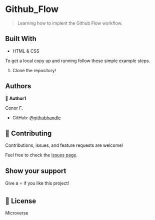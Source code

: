 # Github_Flow
> Learning how to implent the Github Flow workflow.


## Built With

- HTML & CSS




To get a local copy up and running follow these simple example steps.

1. Clone the repository!



## Authors

👤 **Author1**

Conor F.

- GitHub: [@githubhandle](https://github.com/Amtresu)


## 🤝 Contributing

Contributions, issues, and feature requests are welcome!

Feel free to check the [issues page](../../issues/).

## Show your support

Give a ⭐️ if you like this project!



## 📝 License

Microverse
